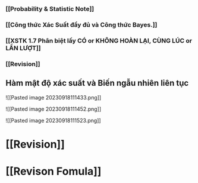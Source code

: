 
### [[Probability & Statistic Note]]

### [[Công thức Xác Suất đầy đủ và Công thức Bayes.]]

### [[XSTK 1.7 Phân biệt lấy CÓ or KHÔNG HOÀN LẠI, CÙNG LÚC or LẦN LƯỢT]]

### [[Revision]]

## Hàm mật độ xác suất và Biến ngẫu nhiên liên tục
![[Pasted image 20230918111433.png]]

![[Pasted image 20230918111452.png]]

![[Pasted image 20230918111523.png]]



# [[Revision]]
# [[Revison Fomula]]